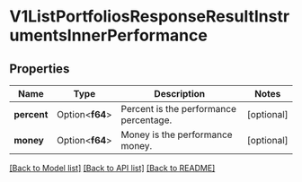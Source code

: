 # V1ListPortfoliosResponseResultInstrumentsInnerPerformance

## Properties

Name | Type | Description | Notes
------------ | ------------- | ------------- | -------------
**percent** | Option<**f64**> | Percent is the performance percentage. | [optional]
**money** | Option<**f64**> | Money is the performance money. | [optional]

[[Back to Model list]](../README.md#documentation-for-models) [[Back to API list]](../README.md#documentation-for-api-endpoints) [[Back to README]](../README.md)


